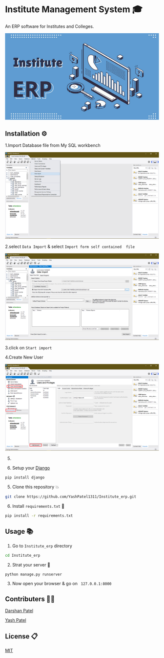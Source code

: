 # Institute Management System 🎓

An ERP software for Institutes and Colleges.

<img src="images/Institute.png">


## Installation ⚙️

1.Import Database file from My SQL workbench 

<img src="images/database.png">


2.select ``` Data Import ``` & select ``` Import form self contained  file ```


<img src="images/database2.png">


3.click on ``` Start import ```

4.Create New User

<img src="images/database3.png">

5.

4. Setup your [Django](https://docs.djangoproject.com/en/3.0/topics/install/)
```bash
pip install django
```
5. Clone this repository 💥
```bash
git clone https://github.com/YashPatel1311/Institute_erp.git
```
6. Install ```requirements.txt``` 🎉
```bash
pip install -r requirements.txt
```

## Usage 📚

1. Go to ```Institute_erp``` directory
```bash
cd Institute_erp
```

2. Strat your server 🚀
```bash
python manage.py runserver
```

3. Now open your browser & go on ``` 127.0.0.1:8000```


## Contributers 👨‍💻

[Darshan Patel](https://github.com/darshanpatel44)

[Yash Patel](https://github.com/YashPatel1311)

## License 📋
[MIT](https://choosealicense.com/licenses/mit/)
